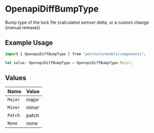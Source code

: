 # OpenapiDiffBumpType

Bump type of the lock file (calculated semver delta, or a custom change (manual release))

## Example Usage

```typescript
import { OpenapiDiffBumpType } from "petstore/models/components";

let value: OpenapiDiffBumpType = OpenapiDiffBumpType.Major;
```

## Values

| Name    | Value   |
| ------- | ------- |
| `Major` | major   |
| `Minor` | minor   |
| `Patch` | patch   |
| `None`  | none    |
